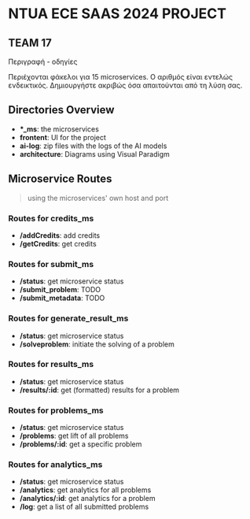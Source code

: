 # NTUA ECE SAAS 2024 PROJECT
  
## TEAM 17
  
  
Περιγραφή - οδηγίες
  
Περιέχονται φάκελοι για 15 microservices. Ο αριθμός είναι εντελώς ενδεικτικός. Δημιουργήστε ακριβώς όσα απαιτούνται από τη λύση σας.

## Directories Overview

- **\*_ms**: the microservices
- **frontent**: UI for the project
- **ai-log**: zip files with the logs of the AI models
- **architecture**: Diagrams using Visual Paradigm

## Microservice Routes
> using the microservices' own host and port

### Routes for credits_ms

- **/addCredits**: add credits
- **/getCredits**: get credits

### Routes for submit_ms

- **/status**: get microservice status
- **/submit_problem**: TODO
- **/submit_metadata**: TODO

### Routes for generate_result_ms

- **/status**: get microservice status
- **/solveproblem**: initiate the solving of a problem

### Routes for results_ms

- **/status**: get microservice status
- **/results/:id**: get (formatted) results for a problem

### Routes for problems_ms

- **/status**: get microservice status
- **/problems**: get lift of all problems
- **/problems/:id**: get a specific problem

### Routes for analytics_ms

- **/status**: get microservice status
- **/analytics**: get analytics for all problems
- **/analytics/:id**: get analytics for a problem
- **/log**: get a list of all submitted problems





